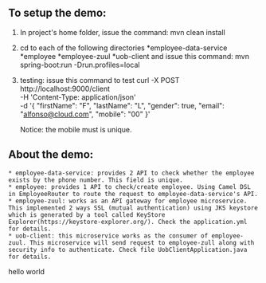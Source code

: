 ## To setup the demo: ##

1. In project's home folder, issue the command:
    mvn clean install
2. cd to each of the following directories
    *employee-data-service
    *employee
    *employee-zuul
    *uob-client
 and issue this command:
    mvn spring-boot:run -Drun.profiles=local
3. testing: issue this command to test
    curl -X POST \
      http://localhost:9000/client \
      -H 'Content-Type: application/json' \
      -d '{
    	"firstName": "F",
    	"lastName": "L",
    	"gender": true,
    	"email": "alfonso@cloud.com",
    	"mobile": "00"
    }'

    Notice: the mobile must is unique.


## About the demo: ##
    * employee-data-service: provides 2 API to check whether the employee exists by the phone number. This field is unique.
    * employee: provides 1 API to check/create employee. Using Camel DSL in EmployeeRouter to route the request to employee-data-service's API.
    * employee-zuul: works as an API gateway for employee microservice. This implemented 2 ways SSL (mutual authentication) using JKS keystore which is generated by a tool called KeyStore Explorer(https://keystore-explorer.org/). Check the application.yml for details.
    * uob-client: this microservice works as the consumer of employee-zuul. This microservice will send request to employee-zull along with security info to authenticate. Check file UobClientApplication.java for details.
    
hello world


